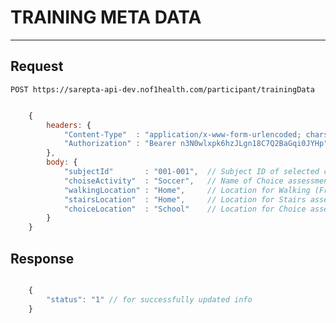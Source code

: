 # TRAINING META DATA
--------------------

## Request

    POST https://sarepta-api-dev.nof1health.com/participant/trainingData

```javascript

    {
        headers: {
            "Content-Type"  : "application/x-www-form-urlencoded; charset=utf-8",
            "Authorization" : "Bearer n3N0wlxpk6hzJLgn18C7Q2BaGqi0JYHp"
        },
        body: {
            "subjectId"       : "001-001",  // Subject ID of selected child
            "choiseActivity"  : "Soccer",   // Name of Choice assessment
            "walkingLocation" : "Home",     // Location for Walking (Front View and Side View) and Standing assesment
            "stairsLocation"  : "Home",     // Location for Stairs assesment
            "choiceLocation"  : "School"    // Location for Choice assesment
        }
    }

```

## Response

```javascript

    {
        "status": "1" // for successfully updated info
    }

```